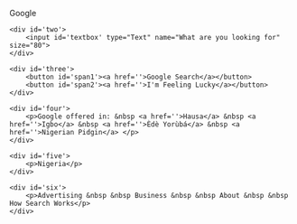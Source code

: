 <!DOCTYPE html>
<html>
<head>
	<meta charset="utf-8">
	<title>Google Landing Page</title>
	<link rel="stylesheet" type="text/css" href="LandingPage.css">
	<link rel="stylesheet" type="text/css" href="colors.css">
</head>
<body>
	<div id='one'>
		<p><span class='blue'>G</span><span class='red'>o</span><span class='yellow'>o</span><span class='blue'>g</span><span class='green'>l</span><span class='red'>e</span>  </p>
	</div>

	<div id='two'>
		<input id='textbox' type="Text" name="What are you looking for" size="80">
	</div>

	<div id='three'>
		<button id='span1'><a href=''>Google Search</a></button>
		<button id='span2'><a href=''>I'm Feeling Lucky</a></button>
	</div>

	<div id='four'>
		<p>Google offered in: &nbsp <a href=''>Hausa</a> &nbsp <a href=''>Igbo</a> &nbsp <a href=''>Èdè Yorùbá</a> &nbsp <a href=''>Nigerian Pidgin</a> </p>
	</div>

	<div id='five'>
		<p>Nigeria</p>
	</div>

	<div id='six'>
		<p>Advertising &nbsp &nbsp Business &nbsp &nbsp About &nbsp &nbsp How Search Works</p>
	</div>

</body>
</html>
